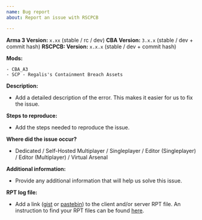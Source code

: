 ```yaml
---
name: Bug report
about: Report an issue with RSCPCB

---
```


**Arma 3 Version:** `x.xx` (stable / rc / dev)
**CBA Version:** `3.x.x` (stable / dev + commit hash)
**RSCPCB: Version:** `x.x.x` (stable / dev + commit hash)

**Mods:**
```
- CBA_A3
- SCP - Regalis's Containment Breach Assets
```

**Description:**
- Add a detailed description of the error. This makes it easier for us to fix the issue.

**Steps to reproduce:**
- Add the steps needed to reproduce the issue.

**Where did the issue occur?**
- Dedicated / Self-Hosted Multiplayer / Singleplayer / Editor (Singleplayer) / Editor (Multiplayer) / Virtual Arsenal

**Additional information:**
- Provide any additional information that will help us solve this issue.

**RPT log file:**
- Add a link ([gist](https://gist.github.com) or [pastebin](http://pastebin.com)) to the client and/or server RPT file. An instruction to find your RPT files can be found [here](https://community.bistudio.com/wiki/Crash_Files#Arma_3).
